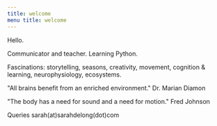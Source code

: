```yaml
---
title: welcome 
menu title: welcome
---
```



Hello. 

Communicator and teacher. Learning Python. 

Fascinations: storytelling, seasons, creativity, movement, cognition & learning, neurophysiology, ecosystems. 

"All brains benefit from an enriched environment." Dr. Marian Diamon 

"The body has a need for sound and a need for motion." Fred Johnson

Queries sarah(at)sarahdelong(dot)com 
